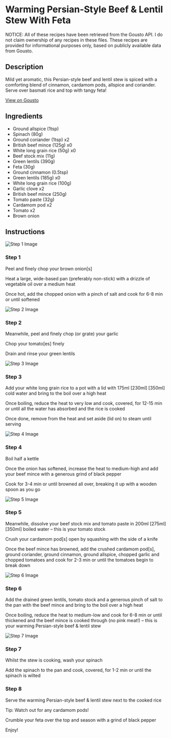 # Warming Persian-Style Beef & Lentil Stew With Feta

NOTICE: All of these recipes have been retrieved from the Gousto API. I do not claim ownership of any recipes in these files. These recipes are provided for informational purposes only, based on publicly available data from Gousto.

## Description

Mild yet aromatic, this Persian-style beef and lentil stew is spiced with a comforting blend of cinnamon, cardamom pods, allspice and coriander. Serve over basmati rice and top with tangy feta!

[View on Gousto](https://www.gousto.co.uk/recipes/cookbook/warming-persian-beef-lentil-stew)

## Ingredients

- Ground allspice (1tsp)
- Spinach (80g)
- Ground coriander (1tsp) x2
- British beef mince (125g) x0
- White long grain rice (50g) x0
- Beef stock mix (11g)
- Green lentils (390g)
- Feta (30g)
- Ground cinnamon (0.5tsp)
- Green lentils (185g) x0
- White long grain rice (100g)
- Garlic clove x2
- British beef mince (250g)
- Tomato paste (32g)
- Cardamom pod x2
- Tomato x2
- Brown onion

## Instructions

![Step 1 Image](https://production-media.gousto.co.uk/cms/recipe-step-image/step-1-14-1731507113788-x200.jpg)

### Step 1

Peel and finely chop your brown onion[s]

Heat a large, wide-based pan (preferably non-stick) with a drizzle of vegetable oil over a medium heat

Once hot, add the chopped onion with a pinch of salt and cook for 6-8 min or until softened

![Step 2 Image](https://production-media.gousto.co.uk/cms/recipe-step-image/step-2-15-1731507125432-x200.jpg)

### Step 2

Meanwhile, peel and finely chop (or grate) your garlic

Chop your tomato[es] finely

Drain and rinse your green lentils

![Step 3 Image](https://production-media.gousto.co.uk/cms/recipe-step-image/step-3-15-1731507164115-x200.jpg)

### Step 3

Add your white long grain rice to a pot with a lid with 175ml <span class="text-purple">[230ml] </span><span class="text-danger">[350ml]</span> cold water and bring to the boil over a high heat

Once boiling, reduce the heat to very low and cook, covered, for 12-15 min or until all the water has absorbed and the rice is cooked

Once done, remove from the heat and set aside (lid on) to steam until serving

![Step 4 Image](https://production-media.gousto.co.uk/cms/recipe-step-image/step-4-14-1731507181587-x200.jpg)

### Step 4

Boil half a kettle

Once the onion has softened, increase the heat to medium-high and add your beef mince with a generous grind of black pepper

Cook for 3-4 min or until browned all over, breaking it up with a wooden spoon as you go

![Step 5 Image](https://production-media.gousto.co.uk/cms/recipe-step-image/step-5-14-1731507200743-x200.jpg)

### Step 5

Meanwhile, dissolve your beef stock mix and tomato paste in 200ml <span class="text-purple">[275ml] </span><span class="text-danger">[350ml]</span> boiled water – this is your tomato stock

Crush your cardamom pod[s] open by squashing with the side of a knife

Once the beef mince has browned, add the crushed cardamom pod[s], ground coriander, ground cinnamon, ground allspice, chopped garlic and chopped tomatoes and cook for 2-3 min or until the tomatoes begin to break down

![Step 6 Image](https://production-media.gousto.co.uk/cms/recipe-step-image/step-6-14-1731507220018-x200.jpg)

### Step 6

Add the drained green lentils, tomato stock and a generous pinch of salt  to the pan with the beef mince and bring to the boil over a high heat

Once boiling, reduce the heat to medium-low and cook for 6-8 min or until thickened and the beef mince is cooked through (no pink meat!) – this is your warming Persian-style beef & lentil stew

![Step 7 Image](https://production-media.gousto.co.uk/cms/recipe-step-image/Step-7-14-1731507663950-x200.jpg)

### Step 7

Whilst the stew is cooking, wash your spinach

Add the spinach to the pan and cook, covered, for 1-2 min or until the spinach is wilted

### Step 8

Serve the warming Persian-style beef & lentil stew next to the cooked rice

Tip: Watch out for any cardamom pods!

Crumble your feta over the top and season with a grind of black pepper

Enjoy!

